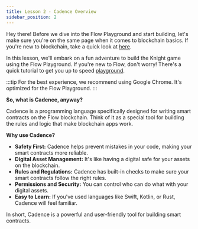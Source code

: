 ```yaml
---
title: Lesson 2 - Cadence Overview
sidebar_position: 2
---
```


Hey there! Before we dive into the Flow Playground and start building, let's make sure you're on the same page when it comes to blockchain basics. If you're new to blockchain, take a quick look at [here](https://developers.flow.com/build/basics/blocks).

In this lesson, we'll embark on a fun adventure to build the Knight game using the Flow Playground. If you're new to Flow, don't worry! There's a quick tutorial to get you up to speed [playground](<(https://youtube.com/pRz7EzrWchs?si=bodusfeIHzgHPrV6&t=158)>).

:::tip
For the best experience, we recommend using Google Chrome. It's optimized for the Flow Playground.
:::

**So, what is Cadence, anyway?**

Cadence is a programming language specifically designed for writing smart contracts on the Flow blockchain. Think of it as a special tool for building the rules and logic that make blockchain apps work.

**Why use Cadence?**

- **Safety First:** Cadence helps prevent mistakes in your code, making your smart contracts more reliable.
- **Digital Asset Management:** It's like having a digital safe for your assets on the blockchain.
- **Rules and Regulations:** Cadence has built-in checks to make sure your smart contracts follow the right rules.
- **Permissions and Security:** You can control who can do what with your digital assets.
- **Easy to Learn:** If you've used languages like Swift, Kotlin, or Rust, Cadence will feel familiar.

In short, Cadence is a powerful and user-friendly tool for building smart contracts.
